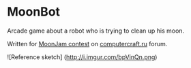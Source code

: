 # MoonBot
Arcade game about a robot who is trying to clean up his moon.

Written for [MoonJam contest](http://computercraft.ru/blog/3/entry-527-moonjam-%E2%80%94-dzhem-s-privkusom-luny/) on [computercraft.ru](http://computercraft.ru/) forum.

![Reference sketch]
(http://i.imgur.com/bpVinQn.png)
